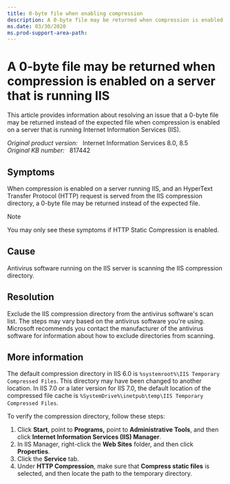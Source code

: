 ```yaml
---
title: 0-byte file when enabling compression
description: A 0-byte file may be returned when compression is enabled on a server that is running IIS.
ms.date: 03/30/2020
ms.prod-support-area-path: 
---
```

# A 0-byte file may be returned when compression is enabled on a server that is running IIS

This article provides information about resolving an issue that a 0-byte file may be returned instead of the expected file when compression is enabled on a server that is running Internet Information Services (IIS).

_Original product version:_ &nbsp; Internet Information Services 8.0, 8.5  
_Original KB number:_ &nbsp; 817442

## Symptoms

When compression is enabled on a server running IIS, and an HyperText Transfer Protocol (HTTP) request is served from the IIS compression directory, a 0-byte file may be returned instead of the expected file.

> [!NOTE]
> You may only see these symptoms if HTTP Static Compression is enabled.

## Cause

Antivirus software running on the IIS server is scanning the IIS compression directory.

## Resolution

Exclude the IIS compression directory from the antivirus software's scan list. The steps may vary based on the antivirus software you're using. Microsoft recommends you contact the manufacturer of the antivirus software for information about how to exclude directories from scanning.

## More information

The default compression directory in IIS 6.0 is `%systemroot%\IIS Temporary Compressed Files`. This directory may have been changed to another location. In IIS 7.0 or a later version for IIS 7.0, the default location of the compressed file cache is `%SystemDrive%\inetpub\temp\IIS Temporary Compressed Files`.

To verify the compression directory, follow these steps:

1. Click **Start**, point to **Programs,** point to **Administrative Tools**, and then click **Internet Information Services (IIS) Manager**.
2. In IIS Manager, right-click the **Web Sites** folder, and then click **Properties**.
3. Click the **Service** tab.
4. Under **HTTP Compression**, make sure that **Compress static files** is selected, and then locate the path to the temporary directory.
